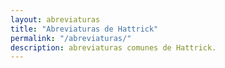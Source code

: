 ```yaml
---
layout: abreviaturas
title: "Abreviaturas de Hattrick"
permalink: "/abreviaturas/"
description: abreviaturas comunes de Hattrick.
---
```

